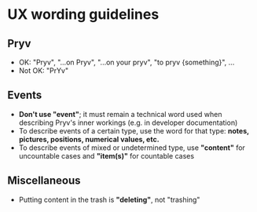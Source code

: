 # UX wording guidelines


## Pryv

- OK: "Pryv", "...on Pryv", "...on your pryv", "to pryv {something}", ...
- Not OK: "PrYv"


## Events

- **Don't use "event"**; it must remain a technical word used when describing Pryv's inner workings (e.g. in developer documentation)
- To describe events of a certain type, use the word for that type: **notes, pictures, positions, numerical values, etc.**
- To describe events of mixed or undetermined type, use **"content"** for uncountable cases and **"item(s)"** for countable cases


## Miscellaneous

- Putting content in the trash is **"deleting"**, not "trashing"
